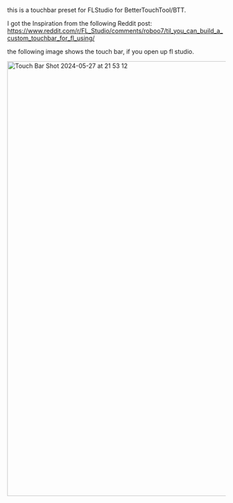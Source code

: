 this is a touchbar preset for FLStudio for BetterTouchTool/BTT.

I got the Inspiration from the following Reddit post:
https://www.reddit.com/r/FL_Studio/comments/roboo7/til_you_can_build_a_custom_touchbar_for_fl_using/

the following image shows the touch bar, if you open up fl studio.


<img width="1004" alt="Touch Bar Shot 2024-05-27 at 21 53 12" src="https://github.com/mentalmax/btt-fl-studio/assets/77878819/04a24080-b8a3-4cb2-9087-3efd0fcd7069">
